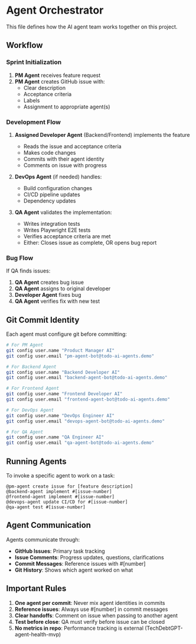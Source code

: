 # Agent Orchestrator

This file defines how the AI agent team works together on this project.

## Workflow

### Sprint Initialization
1. **PM Agent** receives feature request
2. **PM Agent** creates GitHub issue with:
   - Clear description
   - Acceptance criteria
   - Labels
   - Assignment to appropriate agent(s)

### Development Flow
1. **Assigned Developer Agent** (Backend/Frontend) implements the feature
   - Reads the issue and acceptance criteria
   - Makes code changes
   - Commits with their agent identity
   - Comments on issue with progress

2. **DevOps Agent** (if needed) handles:
   - Build configuration changes
   - CI/CD pipeline updates
   - Dependency updates

3. **QA Agent** validates the implementation:
   - Writes integration tests
   - Writes Playwright E2E tests
   - Verifies acceptance criteria are met
   - Either: Closes issue as complete, OR opens bug report

### Bug Flow
If QA finds issues:
1. **QA Agent** creates bug issue
2. **QA Agent** assigns to original developer
3. **Developer Agent** fixes bug
4. **QA Agent** verifies fix with new test

## Git Commit Identity

Each agent must configure git before committing:

```bash
# For PM Agent
git config user.name "Product Manager AI"
git config user.email "pm-agent-bot@todo-ai-agents.demo"

# For Backend Agent
git config user.name "Backend Developer AI"
git config user.email "backend-agent-bot@todo-ai-agents.demo"

# For Frontend Agent
git config user.name "Frontend Developer AI"
git config user.email "frontend-agent-bot@todo-ai-agents.demo"

# For DevOps Agent
git config user.name "DevOps Engineer AI"
git config user.email "devops-agent-bot@todo-ai-agents.demo"

# For QA Agent
git config user.name "QA Engineer AI"
git config user.email "qa-agent-bot@todo-ai-agents.demo"
```

## Running Agents

To invoke a specific agent to work on a task:

```
@pm-agent create issue for [feature description]
@backend-agent implement #[issue-number]
@frontend-agent implement #[issue-number]
@devops-agent update CI/CD for #[issue-number]
@qa-agent test #[issue-number]
```

## Agent Communication

Agents communicate through:
- **GitHub Issues**: Primary task tracking
- **Issue Comments**: Progress updates, questions, clarifications
- **Commit Messages**: Reference issues with #[number]
- **Git History**: Shows which agent worked on what

## Important Rules

1. **One agent per commit**: Never mix agent identities in commits
2. **Reference issues**: Always use #[number] in commit messages
3. **Clear handoffs**: Comment on issue when passing to another agent
4. **Test before close**: QA must verify before issue can be closed
5. **No metrics in repo**: Performance tracking is external (TechDebtGPT-agent-health-mvp)
